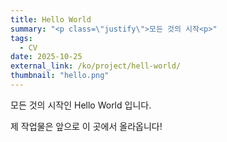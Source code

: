 ```yaml
---
title: Hello World
summary: "<p class=\"justify\">모든 것의 시작<p>"
tags:
  - CV
date: 2025-10-25
external_link: /ko/project/hell-world/
thumbnail: "hello.png" 
---
```


모든 것의 시작인 Hello World 입니다.

제 작업물은 앞으로 이 곳에서 올라옵니다!